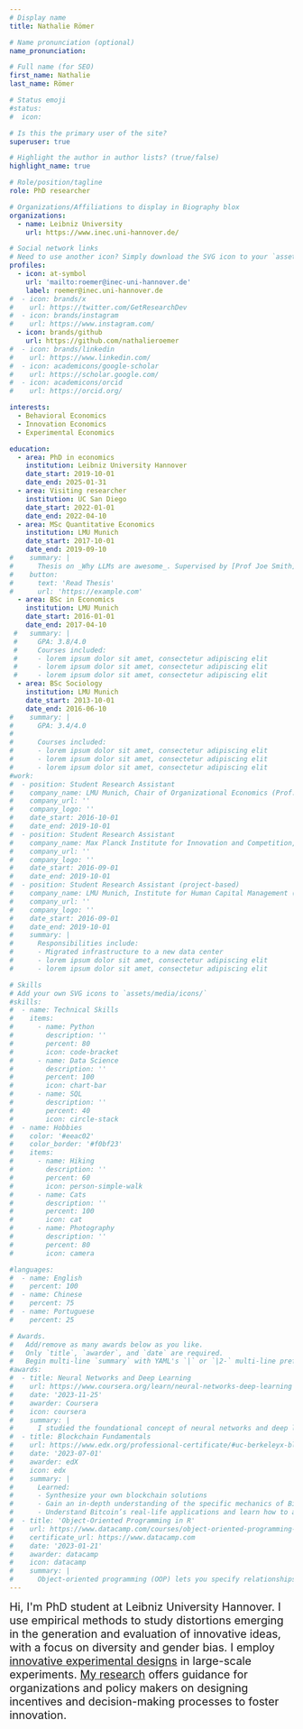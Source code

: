 ```yaml
---
# Display name
title: Nathalie Römer

# Name pronunciation (optional)
name_pronunciation: 

# Full name (for SEO)
first_name: Nathalie
last_name: Römer

# Status emoji
#status:
#  icon: 

# Is this the primary user of the site?
superuser: true

# Highlight the author in author lists? (true/false)
highlight_name: true

# Role/position/tagline
role: PhD researcher

# Organizations/Affiliations to display in Biography blox
organizations:
  - name: Leibniz University
    url: https://www.inec.uni-hannover.de/

# Social network links
# Need to use another icon? Simply download the SVG icon to your `assets/media/icons/` folder.
profiles:
  - icon: at-symbol
    url: 'mailto:roemer@inec-uni-hannover.de'
    label: roemer@inec.uni-hannover.de
#  - icon: brands/x
#    url: https://twitter.com/GetResearchDev
#  - icon: brands/instagram
#    url: https://www.instagram.com/
  - icon: brands/github
    url: https://github.com/nathalieroemer
#  - icon: brands/linkedin
#    url: https://www.linkedin.com/
#  - icon: academicons/google-scholar
#    url: https://scholar.google.com/
#  - icon: academicons/orcid
#    url: https://orcid.org/

interests:
  - Behavioral Economics
  - Innovation Economics
  - Experimental Economics

education:
  - area: PhD in economics
    institution: Leibniz University Hannover
    date_start: 2019-10-01
    date_end: 2025-01-31 
  - area: Visiting researcher
    institution: UC San Diego
    date_start: 2022-01-01
    date_end: 2022-04-10
  - area: MSc Quantitative Economics
    institution: LMU Munich
    date_start: 2017-10-01
    date_end: 2019-09-10
#    summary: |
#      Thesis on _Why LLMs are awesome_. Supervised by [Prof Joe Smith](https://example.com). Presented papers at 5 IEEE conferences with the contributions being published in 2 Springer journals.
#    button:
#      text: 'Read Thesis'
#      url: 'https://example.com'
  - area: BSc in Economics
    institution: LMU Munich
    date_start: 2016-01-01
    date_end: 2017-04-10
 #   summary: |
 #     GPA: 3.8/4.0
 #     Courses included:
 #     - lorem ipsum dolor sit amet, consectetur adipiscing elit
 #     - lorem ipsum dolor sit amet, consectetur adipiscing elit
 #     - lorem ipsum dolor sit amet, consectetur adipiscing elit
  - area: BSc Sociology
    institution: LMU Munich
    date_start: 2013-10-01
    date_end: 2016-06-10
#    summary: |
#      GPA: 3.4/4.0
#      
#      Courses included:
#      - lorem ipsum dolor sit amet, consectetur adipiscing elit
#      - lorem ipsum dolor sit amet, consectetur adipiscing elit
#      - lorem ipsum dolor sit amet, consectetur adipiscing elit
#work:
#  - position: Student Research Assistant
#    company_name: LMU Munich, Chair of Organizational Economics (Prof. Englmaier)
#    company_url: ''
#    company_logo: ''
#    date_start: 2016-10-01
#    date_end: 2019-10-01
#  - position: Student Research Assistant
#    company_name: Max Planck Institute for Innovation and Competition,  (Prof. #Harhoff)
#    company_url: ''
#    company_logo: ''
#    date_start: 2016-09-01
#    date_end: 2019-10-01
#  - position: Student Research Assistant (project-based)
#    company_name: LMU Munich, Institute for Human Capital Management (Prof. Weller)
#    company_url: ''
#    company_logo: ''
#    date_start: 2016-09-01
#    date_end: 2019-10-01
#    summary: |
#      Responsibilities include:
#      - Migrated infrastructure to a new data center
#      - lorem ipsum dolor sit amet, consectetur adipiscing elit
#      - lorem ipsum dolor sit amet, consectetur adipiscing elit

# Skills
# Add your own SVG icons to `assets/media/icons/`
#skills:
#  - name: Technical Skills
#    items:
#      - name: Python
#        description: ''
#        percent: 80
#        icon: code-bracket
#      - name: Data Science
#        description: ''
#        percent: 100
#        icon: chart-bar
#      - name: SQL
#        description: ''
#        percent: 40
#        icon: circle-stack
#  - name: Hobbies
#    color: '#eeac02'
#    color_border: '#f0bf23'
#    items:
#      - name: Hiking
#        description: ''
#        percent: 60
#        icon: person-simple-walk
#      - name: Cats
#        description: ''
#        percent: 100
#        icon: cat
#      - name: Photography
#        description: ''
#        percent: 80
#        icon: camera

#languages:
#  - name: English
#    percent: 100
#  - name: Chinese
#    percent: 75
#  - name: Portuguese
#    percent: 25

# Awards.
#   Add/remove as many awards below as you like.
#   Only `title`, `awarder`, and `date` are required.
#   Begin multi-line `summary` with YAML's `|` or `|2-` multi-line prefix and indent 2 spaces below.
#awards:
#  - title: Neural Networks and Deep Learning
#    url: https://www.coursera.org/learn/neural-networks-deep-learning
#    date: '2023-11-25'
#    awarder: Coursera
#    icon: coursera
#    summary: |
#      I studied the foundational concept of neural networks and deep learning. By the end, I was familiar with the significant technological trends driving the rise of deep learning; build, train, and apply fully connected deep neural networks; implement efficient (vectorized) neural networks; identify key parameters in a neural network’s architecture; and apply deep learning to your own applications.
#  - title: Blockchain Fundamentals
#    url: https://www.edx.org/professional-certificate/#uc-berkeleyx-blockchain-fundamentals
#    date: '2023-07-01'
#    awarder: edX
#    icon: edx
#    summary: |
#      Learned:
#      - Synthesize your own blockchain solutions
#      - Gain an in-depth understanding of the specific mechanics of Bitcoin
#      - Understand Bitcoin’s real-life applications and learn how to attack and destroy Bitcoin, Ethereum, smart contracts and Dapps, and alternatives to Bitcoin’s Proof-of-Work consensus algorithm
#  - title: 'Object-Oriented Programming in R'
#    url: https://www.datacamp.com/courses/object-oriented-programming-with-s3-and-r6-in-r
#    certificate_url: https://www.datacamp.com
#    date: '2023-01-21'
#    awarder: datacamp
#    icon: datacamp
#    summary: |
#      Object-oriented programming (OOP) lets you specify relationships between functions and the objects that they can act on, helping you manage complexity in your code. This is an intermediate level course, providing an introduction to OOP, using the S3 and R6 systems. S3 is a great day-to-day R programming tool that simplifies some of the functions that you write. R6 is especially useful for industry-specific analyses, working with web APIs, and building GUIs.
---
```


<div style="font-size: calc(1em * 1.4) !important">
Hi, I'm PhD student at Leibniz University Hannover. I use empirical methods to study distortions emerging in the generation and evaluation of innovative ideas, with a focus on diversity and gender bias. I employ <a href="/wit/">innovative experimental designs</a> in large-scale experiments. <a href="/paper/">My research</a> offers guidance for organizations and policy makers on designing incentives and decision-making processes to foster innovation.</div>

<br>